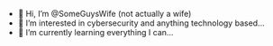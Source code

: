- 👋 Hi, I’m @SomeGuysWife (not actually a wife)
- 👀 I’m interested in cybersecurity and anything technology based...
- 🌱 I’m currently learning everything I can...


<!---
SomeGuysWife/SomeGuysWife is a ✨ special ✨ repository because its `README.md` (this file) appears on your GitHub profile.
You can click the Preview link to take a look at your changes.
--->
